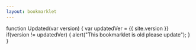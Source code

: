 ```yaml
---
layout: bookmarklet
---
```

function Updated(var version) {
var updatedVer = {{ site.version }}
if(version != updatedVer) {
alert("This bookmarklet is old please update");
}
}
